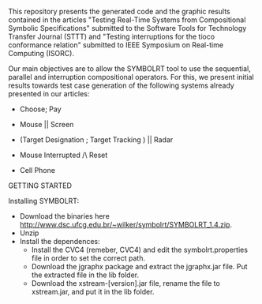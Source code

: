 This repository presents the generated code and the graphic results contained in the articles "Testing Real-Time Systems from Compositional Symbolic Specifications" submitted to the Software Tools for Technology Transfer Journal (STTT) and "Testing interruptions for the tioco conformance relation" submitted to IEEE Symposium on Real-time Computing (ISORC).

Our main objectives are to allow the SYMBOLRT tool to use the sequential, parallel and interruption compositional operators. For this, we present initial results towards test case generation of the following systems already presented in our articles:

* Choose; Pay

* Mouse || Screen

* (Target Designation ; Target Tracking ) || Radar

* Mouse Interrupted /\ Reset

* Cell Phone


GETTING STARTED

  Installing SYMBOLRT:
  - Download the binaries here http://www.dsc.ufcg.edu.br/~wilker/symbolrt/SYMBOLRT_1.4.zip.
  - Unzip
  - Install the dependences:
    * Install the CVC4 (remeber, CVC4) and edit the symbolrt.properties file in order to set the correct path.
    * Download the jgraphx package and extract the jgraphx.jar file. Put the extracted file in the lib folder.
    * Download the xstream-[version].jar file, rename the file to xstream.jar, and put it in the lib folder.
